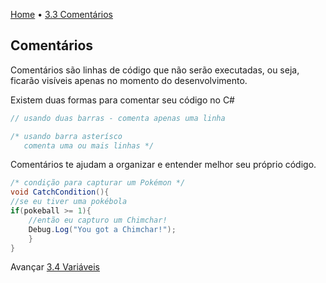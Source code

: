 [Home](../HomePT.md) • [3.3 Comentários](#)

## Comentários

 Comentários são linhas de código que não serão executadas, ou seja, ficarão visíveis apenas no momento do desenvolvimento.

Existem duas formas para comentar seu código no C#

```csharp
// usando duas barras - comenta apenas uma linha

/* usando barra asterísco 
   comenta uma ou mais linhas */
```

Comentários te ajudam a organizar e entender melhor seu próprio código.

```csharp
/* condição para capturar um Pokémon */
void CatchCondition(){
//se eu tiver uma pokébola
if(pokeball >= 1){ 
    //então eu capturo um Chimchar!
    Debug.Log("You got a Chimchar!");
    }
}
```

Avançar [3.4 Variáveis](./4_var.md)